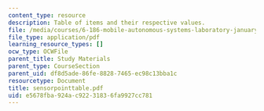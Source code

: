 ```yaml
---
content_type: resource
description: Table of items and their respective values.
file: /media/courses/6-186-mobile-autonomous-systems-laboratory-january-iap-2005/e5678fba924ac92231836fa9927cc781_sensorpointtable.pdf
file_type: application/pdf
learning_resource_types: []
ocw_type: OCWFile
parent_title: Study Materials
parent_type: CourseSection
parent_uid: df8d5ade-86fe-8828-7465-ec98c13bba1c
resourcetype: Document
title: sensorpointtable.pdf
uid: e5678fba-924a-c922-3183-6fa9927cc781
---
```

